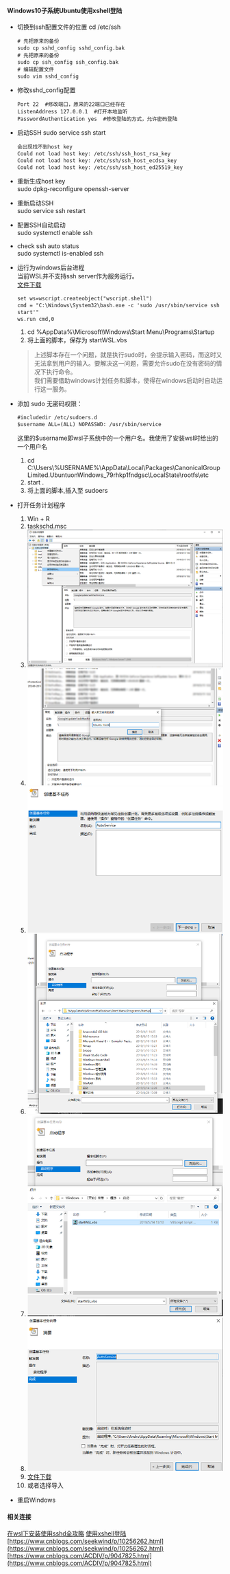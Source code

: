 #### Windows10子系统Ubuntu使用xshell登陆


* 切换到ssh配置文件的位置
    cd /etc/ssh 
    ```
    # 先把原来的备份
    sudo cp sshd_config sshd_config.bak   
    # 先把原来的备份
    sudo cp ssh_config ssh_config.bak   
    # 编辑配置文件
    sudo vim sshd_config	
    ```	

* 修改sshd_config配置
    ```
    Port 22  #修改端口，原来的22端口已经存在
    ListenAddress 127.0.0.1  #打开本地监听
    PasswordAuthentication yes  #修改登陆的方式，允许密码登陆
    ```

* 启动SSH
    sudo service ssh start

    ```
    会出现找不到host key  
    Could not load host key: /etc/ssh/ssh_host_rsa_key
    Could not load host key: /etc/ssh/ssh_host_ecdsa_key
    Could not load host key: /etc/ssh/ssh_host_ed25519_key
    ```
* 重新生成host key  
    sudo dpkg-reconfigure openssh-server

* 重新启动SSH  
    sudo service ssh restart

* 配置SSH自动启动  
    sudo systemctl enable ssh

* check ssh auto status  
    sudo systemctl is-enabled ssh


* 运行为windows后台进程  
    当前WSL并不支持ssh server作为服务运行。  
    [文件下载][wslvbs-id]

    ```
    set ws=wscript.createobject("wscript.shell")
    cmd = "C:\Windows\System32\bash.exe -c 'sudo /usr/sbin/service ssh start'"
    ws.run cmd,0
    ```

    1. cd %AppData%\Microsoft\Windows\Start Menu\Programs\Startup  
    1. 将上面的脚本，保存为 startWSL.vbs  

    > 上述脚本存在一个问题，就是执行sudo时，会提示输入密码，而这时又无法拿到用户的输入。要解决这一问题，需要允许sudo在没有密码的情况下执行命令。  
    > 我们需要借助windows计划任务和脚本，使得在windows启动时自动运行这一服务。  

* 添加 sudo 无密码权限：  
    ```
    #includedir /etc/sudoers.d
    $username ALL=(ALL) NOPASSWD: /usr/sbin/service
    ```
    这里的$username即wsl子系统中的一个用户名。我使用了安装wsl时给出的一个用户名

  
    1. cd C:\Users\\%USERNAME%\AppData\Local\Packages\CanonicalGroupLimited.UbuntuonWindows_79rhkp1fndgsc\LocalState\rootfs\etc
    1. start .
    1. 将上面的脚本,插入至 sudoers


* 打开任务计划程序
    1. Win + R
    2. taskschd.msc
    3. ![](Assets/Snipaste_2019-05-14_13-25-18.png)
    4. ![](Assets/Snipaste_2019-05-14_13-27-21.png)
    5. ![](Assets/Snipaste_2019-05-14_13-28-45.png)
    6. ![](Assets/Snipaste_2019-05-14_13-31-08.png)
    7. ![](Assets/Snipaste_2019-05-14_13-31-40.png)
    8. ![](Assets/Snipaste_2019-05-14_13-32-02.png)
    9. [文件下载][taskvbs-id]
    10. 或者选择导入
* 重启Windows

#### 相关连接
[在wsl下安装使用sshd全攻略](https://hbaaron.github.io/blog_2017/%E5%9C%A8wsl%E4%B8%8B%E5%AE%89%E8%A3%85%E4%BD%BF%E7%94%A8sshd%E5%85%A8%E6%94%BB%E7%95%A5)
[使用xshell登陆](https://blog.csdn.net/tengchengbaba/article/details/85481145)  
[https://www.cnblogs.com/seekwind/p/10256262.html](https://www.cnblogs.com/seekwind/p/10256262.html)
[https://www.cnblogs.com/ACDIV/p/9047825.html](https://www.cnblogs.com/ACDIV/p/9047825.html)



[wslvbs-id]: Assets/startWSL.vbs
[taskvbs-id]: Assets/AutoService.xml
